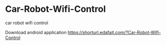 # Car-Robot-Wifi-Control
car robot wifi control 


Download android application
https://shorturl.edafait.com/?Car-Robot-Wifi-Control

